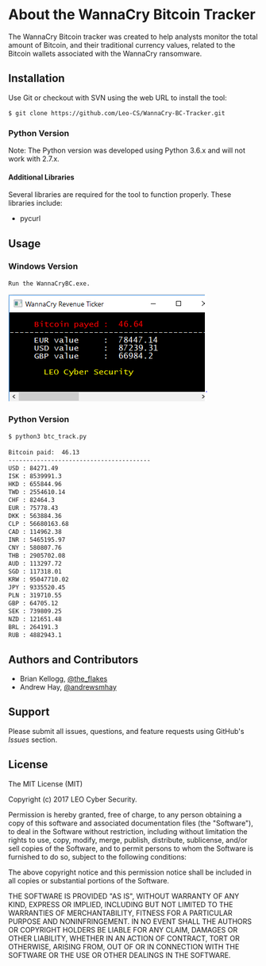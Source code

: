 # About the WannaCry Bitcoin Tracker
The WannaCry Bitcoin tracker was created to help analysts monitor the total amount of Bitcoin, and their  traditional currency values, related to the Bitcoin wallets associated with the WannaCry ransomware.

## Installation

Use Git or checkout with SVN using the web URL to install the tool:

```
$ git clone https://github.com/Leo-CS/WannaCry-BC-Tracker.git
```

### Python Version

Note: The Python version was developed using Python 3.6.x and will not work with 2.7.x.

#### Additional Libraries

Several libraries are required for the tool to function properly. These libraries include:

* pycurl

## Usage

### Windows Version
```
Run the WannaCryBC.exe.
```
![alt tag](./pics/wc.PNG)

### Python Version

```
$ python3 btc_track.py

Bitcoin paid:  46.13
----------------------------------------
USD : 84271.49
ISK : 8539991.3
HKD : 655844.96
TWD : 2554610.14
CHF : 82464.3
EUR : 75778.43
DKK : 563884.36
CLP : 56680163.68
CAD : 114962.38
INR : 5465195.97
CNY : 580807.76
THB : 2905702.08
AUD : 113297.72
SGD : 117318.01
KRW : 95047710.02
JPY : 9335520.45
PLN : 319710.55
GBP : 64705.12
SEK : 739809.25
NZD : 121651.48
BRL : 264191.3
RUB : 4882943.1

```

## Authors and Contributors
* Brian Kellogg, <a href="https://twitter.com/the_flakes">@the_flakes</a>
* Andrew Hay, <a href="https://twitter.com/andrewsmhay">@andrewsmhay</a>

## Support

Please submit all issues, questions, and feature requests using GitHub's _Issues_ section.

## License

The MIT License (MIT)

Copyright (c) 2017 LEO Cyber Security.

Permission is hereby granted, free of charge, to any person obtaining a copy of this software and associated documentation files (the "Software"), to deal in the Software without restriction, including without limitation the rights to use, copy, modify, merge, publish, distribute, sublicense, and/or sell copies of the Software, and to permit persons to whom the Software is furnished to do so, subject to the following conditions:

The above copyright notice and this permission notice shall be included in all copies or substantial portions of the Software.

THE SOFTWARE IS PROVIDED "AS IS", WITHOUT WARRANTY OF ANY KIND, EXPRESS OR IMPLIED, INCLUDING BUT NOT LIMITED TO THE WARRANTIES OF MERCHANTABILITY, FITNESS FOR A PARTICULAR PURPOSE AND NONINFRINGEMENT. IN NO EVENT SHALL THE AUTHORS OR COPYRIGHT HOLDERS BE LIABLE FOR ANY CLAIM, DAMAGES OR OTHER LIABILITY, WHETHER IN AN ACTION OF CONTRACT, TORT OR OTHERWISE, ARISING FROM, OUT OF OR IN CONNECTION WITH THE SOFTWARE OR THE USE OR OTHER DEALINGS IN THE SOFTWARE.
